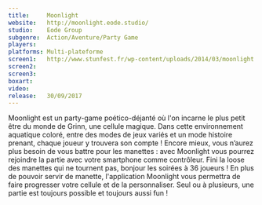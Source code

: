 ```yaml
---
title:     Moonlight
website:   http://moonlight.eode.studio/
studio:    Eode Group
subgenre:  Action/Aventure/Party Game
players:   
platforms: Multi-plateforme
screen1:   http://www.stunfest.fr/wp-content/uploads/2014/03/moonlight.jpg
screen2:
screen3:
boxart:
video:
release:   30/09/2017
---
```


Moonlight est un party-game poético-déjanté où l'on incarne le plus petit être du monde de Grinn, une cellule magique. Dans cette environnement aquatique coloré, entre des modes de jeux variés et un mode histoire prenant, chaque joueur y trouvera son compte !
Encore mieux, vous n’aurez plus besoin de vous battre pour les manettes : avec Moonlight vous pourrez rejoindre la partie avec votre smartphone comme contrôleur. Fini la loose des manettes qui ne tournent pas, bonjour les soirées à 36 joueurs !
En plus de pouvoir servir de manette, l'application Moonlight vous permettra de faire progresser votre cellule et de la personnaliser.
Seul ou à plusieurs, une partie est toujours possible et toujours aussi fun !
